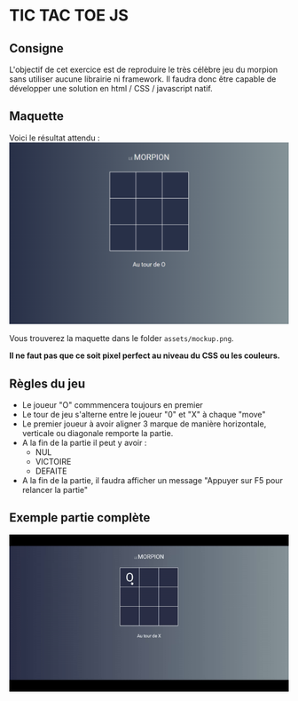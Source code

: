 # TIC TAC TOE JS

## Consigne

L'objectif de cet exercice est de reproduire le très célèbre jeu du morpion sans utiliser aucune librairie ni framework.
Il faudra donc être capable de développer une solution en html / CSS / javascript natif.

## Maquette

Voici le résultat attendu :
![mockup](./assets/mockup.png)

Vous trouverez la maquette dans le folder `assets/mockup.png`.

**Il ne faut pas que ce soit pixel perfect au niveau du CSS ou les couleurs.**

## Règles du jeu

- Le joueur "O" commmencera toujours en premier
- Le tour de jeu s'alterne entre le joueur "0" et "X" à chaque "move"
- Le premier joueur à avoir aligner 3 marque de manière horizontale, verticale ou diagonale remporte la partie.
- A la fin de la partie il peut y avoir :
  - NUL
  - VICTOIRE
  - DEFAITE
- A la fin de la partie, il faudra afficher un message "Appuyer sur F5 pour relancer la partie"

## Exemple partie complète

![gif](./assets/complete_party.gif)
